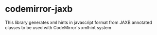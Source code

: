 # codemirror-jaxb
This library generates xml hints in javascript format from JAXB annotated classes to be used with CodeMirror's xmlhint system
